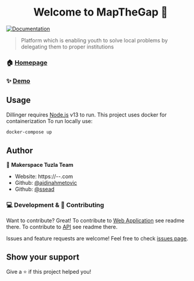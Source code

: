 <h1 align="center">Welcome to MapTheGap 👋</h1>
<p>
  <a href="Coming soon" target="_blank">
    <img alt="Documentation" src="https://img.shields.io/badge/documentation-yes-brightgreen.svg" />
  </a>
</p>

> Platform which is enabling youth to solve local problems by delegating them to proper institutions

### 🏠 [Homepage](https://mapthegap.io)

### ✨ [Demo](https://app.mapthegap.io)

## Usage

Dillinger requires [Node.js](https://nodejs.org/) v13 to run.
This project uses docker for containerization
To run locally use:

```sh
docker-compose up
```

## Author

👤 **Makerspace Tuzla Team**

- Website: https://--.com
- Github: [@ajdinahmetovic](https://github.com/ajdinahmetovic)
- Github: [@ssead](https://github.com/ssead)

### 💻 Development & 🤝 Contributing

Want to contribute? Great!
To contribute to [Web Application](https://github.com/ajdinahmetovic/MapTheGap-App/tree/master/client) see readme there.
To contribute to [API](https://github.com/ajdinahmetovic/MapTheGap-App/tree/master/server) see readme there.

Issues and feature requests are welcome!
Feel free to check [issues page](https://github.com/ajdinahmetovic/MapTheGap-App/issues).

## Show your support

Give a ⭐️ if this project helped you!
